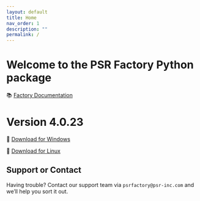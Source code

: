```yaml
---
layout: default
title: Home
nav_order: 1
description: ""
permalink: /
---
```


# Welcome to the PSR Factory Python package


📚 [Factory Documentation](https://docs.psr-inc.com/factory/)

# Version 4.0.23

🔗 [Download for Windows](https://www.psr-inc.com/app/link/?t=d&f=factory_python-4.0.23-windows-x64-fa91925-release.zip)

🔗 [Download for Linux](https://www.psr-inc.com/app/link/?t=d&f=factory_python-4.0.23-linux-x64-fa91925-release.zip)


## Support or Contact

Having trouble? Contact our support team via `psrfactory@psr-inc.com` and we’ll help you sort it out.
